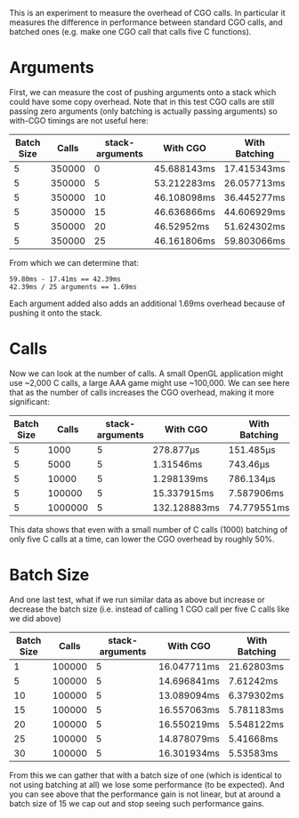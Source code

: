 This is an experiment to measure the overhead of CGO calls. In particular it measures the difference in performance between standard CGO calls, and batched ones (e.g. make one CGO call that calls five C functions).

# Arguments

First, we can measure the cost of pushing arguments onto a stack which could have some copy overhead. Note that in this test CGO calls are still passing zero arguments (only batching is actually passing arguments) so with-CGO timings are not useful here:

Batch Size | Calls | stack-arguments | With CGO | With Batching
-----------|-------|-----------|-----|---------
5 | 350000 | 0 | 45.688143ms | 17.415343ms
5 | 350000 | 5 | 53.212283ms | 26.057713ms
5 | 350000 | 10 | 46.108098ms | 36.445277ms
5 | 350000 | 15 | 46.636866ms | 44.606929ms
5 | 350000 | 20 | 46.52952ms | 51.624302ms
5 | 350000 | 25 | 46.161806ms | 59.803066ms

From which we can determine that:
```
59.80ms - 17.41ms == 42.39ms
42.39ms / 25 arguments == 1.69ms
```
Each argument added also adds an additional 1.69ms overhead because of pushing it onto the stack.

# Calls
Now we can look at the number of calls. A small OpenGL application might use ~2,000 C calls, a large AAA game might use ~100,000. We can see here that as the number of calls increases the CGO overhead, making it more significant:

Batch Size | Calls | stack-arguments | With CGO | With Batching
-----------|-------|-----------|-----|---------
5 | 1000 | 5 | 278.877µs | 151.485µs
5 | 5000 | 5 | 1.31546ms | 743.46µs
5 | 10000 | 5 | 1.298139ms | 786.134µs
5 | 100000 | 5 | 15.337915ms | 7.587906ms
5 | 1000000 | 5 | 132.128883ms | 74.779551ms

This data shows that even with a small number of C calls (1000) batching of only five C calls at a time, can lower the CGO overhead by roughly 50%.

# Batch Size
And one last test, what if we run similar data as above but increase or decrease the batch size (i.e. instead of calling 1 CGO call per five C calls like we did above)

Batch Size | Calls | stack-arguments | With CGO | With Batching
-----------|-------|-----------|-----|---------
1 | 100000 | 5 | 16.047711ms | 21.62803ms
5 | 100000 | 5 | 14.696841ms | 7.61242ms
10 | 100000 | 5 | 13.089094ms | 6.379302ms
15 | 100000 | 5 | 16.557063ms | 5.781183ms
20 | 100000 | 5 | 16.550219ms | 5.548122ms
25 | 100000 | 5 | 14.878079ms | 5.41668ms
30 | 100000 | 5 | 16.301934ms | 5.53583ms

From this we can gather that with a batch size of one (which is identical to not using batching at all) we lose some performance (to be expected). And you can see above that the performance gain is not linear, but at around a batch size of 15 we cap out and stop seeing such performance gains.
